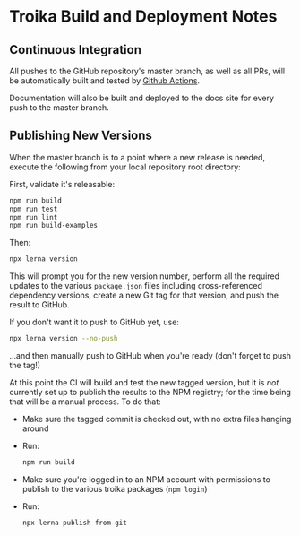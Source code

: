 # Troika Build and Deployment Notes

## Continuous Integration

All pushes to the GitHub repository's master branch, as well as all PRs, will be automatically built and tested by [Github Actions](https://github.com/protectwise/troika/actions).

Documentation will also be built and deployed to the docs site for every push to the master branch.


## Publishing New Versions

When the master branch is to a point where a new release is needed, execute the following from your local repository root directory:

First, validate it's releasable:

```bash
npm run build
npm run test
npm run lint
npm run build-examples
```

Then:

```bash
npx lerna version
```

This will prompt you for the new version number, perform all the required updates to the various `package.json` files including cross-referenced dependency versions, create a new Git tag for that version, and push the result to GitHub.

If you don't want it to push to GitHub yet, use:

```bash
npx lerna version --no-push
```

...and then manually push to GitHub when you're ready (don't forget to push the tag!)

At this point the CI will build and test the new tagged version, but it is _not_ currently set up to publish the results to the NPM registry; for the time being that will be a manual process. To do that:
 
 - Make sure the tagged commit is checked out, with no extra files hanging around

 - Run: 
 
    ```bash
    npm run build
    ```
    
 - Make sure you're logged in to an NPM account with permissions to publish to the various troika packages (`npm login`)

 - Run: 
 
    ```bash
    npx lerna publish from-git
    ```
